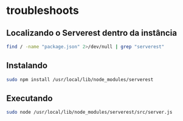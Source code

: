 # troubleshoots

## Localizando o Serverest dentro da instância

```bash
find / -name "package.json" 2>/dev/null | grep "serverest"
```

## Instalando

```bash
sudo npm install /usr/local/lib/node_modules/serverest 
```

## Executando

```bash
sudo node /usr/local/lib/node_modules/serverest/src/server.js
```
